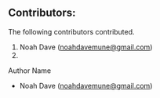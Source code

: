 ## Contributors:
The following contributors contributed.

1. Noah Dave (noahdavemune@gmail.com)
2. 



Author Name

+ Noah Dave (noahdavemune@gmail.com)